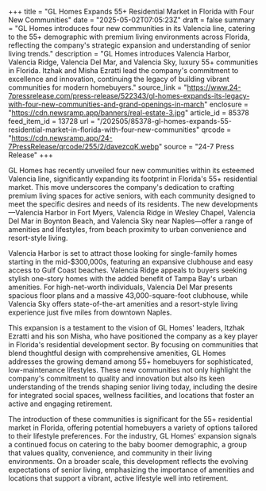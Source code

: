 +++
title = "GL Homes Expands 55+ Residential Market in Florida with Four New Communities"
date = "2025-05-02T07:05:23Z"
draft = false
summary = "GL Homes introduces four new communities in its Valencia line, catering to the 55+ demographic with premium living environments across Florida, reflecting the company's strategic expansion and understanding of senior living trends."
description = "GL Homes introduces Valencia Harbor, Valencia Ridge, Valencia Del Mar, and Valencia Sky, luxury 55+ communities in Florida. Itzhak and Misha Ezratti lead the company's commitment to excellence and innovation, continuing the legacy of building vibrant communities for modern homebuyers."
source_link = "https://www.24-7pressrelease.com/press-release/522343/gl-homes-expands-its-legacy-with-four-new-communities-and-grand-openings-in-march"
enclosure = "https://cdn.newsramp.app/banners/real-estate-3.jpg"
article_id = 85378
feed_item_id = 13728
url = "/202505/85378-gl-homes-expands-55-residential-market-in-florida-with-four-new-communities"
qrcode = "https://cdn.newsramp.app/24-7PressRelease/qrcode/255/2/davezcqK.webp"
source = "24-7 Press Release"
+++

<p>GL Homes has recently unveiled four new communities within its esteemed Valencia line, significantly expanding its footprint in Florida's 55+ residential market. This move underscores the company's dedication to crafting premium living spaces for active seniors, with each community designed to meet the specific desires and needs of its residents. The new developments—Valencia Harbor in Fort Myers, Valencia Ridge in Wesley Chapel, Valencia Del Mar in Boynton Beach, and Valencia Sky near Naples—offer a range of amenities and lifestyles, from beach proximity to urban convenience and resort-style living.</p><p>Valencia Harbor is set to attract those looking for single-family homes starting in the mid-$300,000s, featuring an expansive clubhouse and easy access to Gulf Coast beaches. Valencia Ridge appeals to buyers seeking stylish one-story homes with the added benefit of Tampa Bay's urban amenities. For high-net-worth individuals, Valencia Del Mar presents spacious floor plans and a massive 43,000-square-foot clubhouse, while Valencia Sky offers state-of-the-art amenities and a resort-style living experience just five miles from downtown Naples.</p><p>This expansion is a testament to the vision of GL Homes' leaders, Itzhak Ezratti and his son Misha, who have positioned the company as a key player in Florida's residential development sector. By focusing on communities that blend thoughtful design with comprehensive amenities, GL Homes addresses the growing demand among 55+ homebuyers for sophisticated, low-maintenance lifestyles. These new communities not only highlight the company's commitment to quality and innovation but also its keen understanding of the trends shaping senior living today, including the desire for integrated social spaces, wellness facilities, and locations that foster an active and engaging retirement.</p><p>The introduction of these communities is significant for the 55+ residential market in Florida, offering potential homebuyers a variety of options tailored to their lifestyle preferences. For the industry, GL Homes' expansion signals a continued focus on catering to the baby boomer demographic, a group that values quality, convenience, and community in their living environments. On a broader scale, this development reflects the evolving expectations of senior living, emphasizing the importance of amenities and locations that support a vibrant, active lifestyle well into retirement.</p>